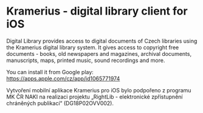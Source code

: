 # Kramerius - digital library client for iOS #

Digital Library provides access to digital documents of Czech libraries using the Kramerius digital library system. It gives access to copyright free documents - books, old newspapers and magazines, archival documents, manuscripts, maps, printed music, sound recordings and more.

You can install it from Google play: https://apps.apple.com/cz/app/id1065771974

Vytvoření mobilní aplikace Kramerius pro iOS bylo podpořeno z programu MK ČR NAKI na realizaci projektu „RightLib - elektronické zpřístupnění chráněných publikací“ (DG18P02OVV002).
